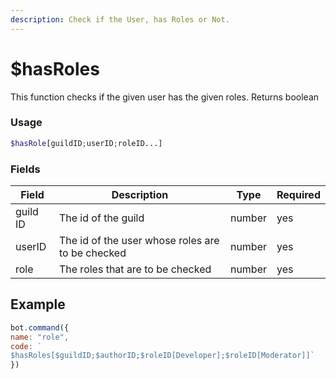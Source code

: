 ```yaml
---
description: Check if the User, has Roles or Not.
---
```


# $hasRoles

This function checks if the given user has the given roles. Returns boolean

### Usage

```php
$hasRole[guildID;userID;roleID...]
```

### Fields

| Field    | Description                                      | Type   | Required |
| -------- | ------------------------------------------------ | ------ | -------- |
| guild ID | The id of the guild                              | number | yes      |
| userID   | The id of the user whose roles are to be checked | number | yes      |
| role     | The roles that are to be checked                 | number | yes      |

## Example

```javascript
bot.command({
name: "role", 
code: `
$hasRoles[$guildID;$authorID;$roleID[Developer];$roleID[Moderator]]`
})
```
